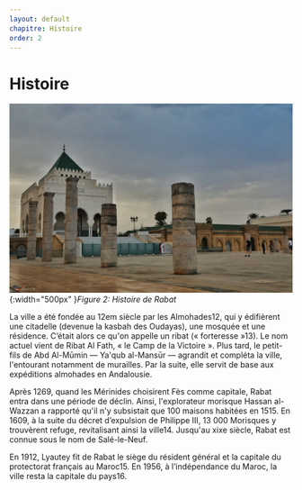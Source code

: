 ```yaml
---
layout: default
chapitre: Histoire
order: 2
---
```


# Histoire
![Histoire](./images/rabat1.jpg){:width="500px" }*Figure 2: Histoire de Rabat*

<!-- note -->

La ville a été fondée au 12em siècle par les Almohades12, qui y édifièrent une citadelle (devenue la kasbah des Oudayas), une mosquée et une résidence. C’était alors ce qu'on appelle un ribat (« forteresse »13). Le nom actuel vient de Ribat Al Fath, « le Camp de la Victoire ». Plus tard, le petit-fils de Abd Al-Mūmin — Ya'qub al-Mansūr — agrandit et compléta la ville, l'entourant notamment de murailles. Par la suite, elle servit de base aux expéditions almohades en Andalousie.

Après 1269, quand les Mérinides choisirent Fès comme capitale, Rabat entra dans une période de déclin. Ainsi, l'explorateur morisque Hassan al-Wazzan a rapporté qu'il n'y subsistait que 100 maisons habitées en 1515. En 1609, à la suite du décret d’expulsion de Philippe III, 13 000 Morisques y trouvèrent refuge, revitalisant ainsi la ville14. Jusqu'au xixe siècle, Rabat est connue sous le nom de Salé-le-Neuf.

En 1912, Lyautey fit de Rabat le siège du résident général et la capitale du protectorat français au Maroc15. En 1956, à l’indépendance du Maroc, la ville resta la capitale du pays16.
<!-- new slide -->